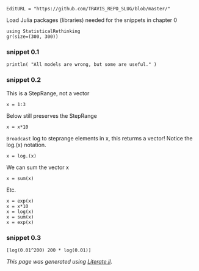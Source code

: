 ```@meta
EditURL = "https://github.com/TRAVIS_REPO_SLUG/blob/master/"
```

Load Julia packages (libraries) needed  for the snippets in chapter 0

```@example clip_01_03
using StatisticalRethinking
gr(size=(300, 300))
```

### snippet 0.1

```@example clip_01_03
println( "All models are wrong, but some are useful." )
```

### snippet 0.2

This is a StepRange, not a vector

```@example clip_01_03
x = 1:3
```

Below still preserves the StepRange

```@example clip_01_03
x = x*10
```

`Broadcast` log to steprange elements in x, this returms a vector!
Notice the log.(x) notation.

```@example clip_01_03
x = log.(x)
```

We can sum the vector x

```@example clip_01_03
x = sum(x)
```

Etc.

```@example clip_01_03
x = exp(x)
x = x*10
x = log(x)
x = sum(x)
x = exp(x)
```

### snippet 0.3

```@example clip_01_03
[log(0.01^200) 200 * log(0.01)]
```

*This page was generated using [Literate.jl](https://github.com/fredrikekre/Literate.jl).*

